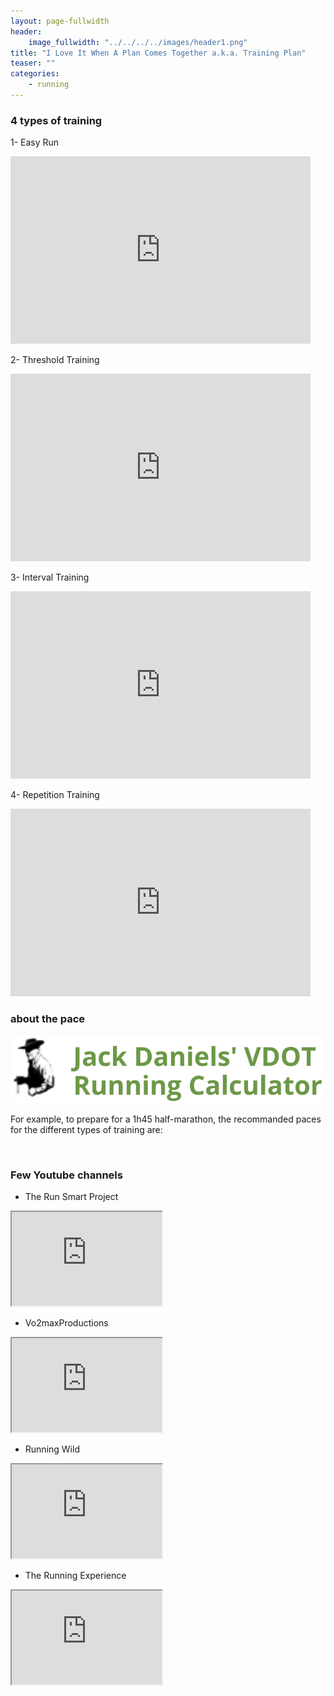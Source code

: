 ```yaml
---
layout: page-fullwidth
header:
    image_fullwidth: "../../../../images/header1.png"
title: "I Love It When A Plan Comes Together a.k.a. Training Plan"
teaser: ""
categories:
    - running
---
```


### 4 types of training 

1- Easy Run

<iframe width="480" height="300" src="https://www.youtube.com/embed/veAQ73OJdwY" frameborder="0" allowfullscreen></iframe>

2- Threshold Training

<iframe width="480" height="300" src="https://www.youtube.com/embed/dxJVtPT6rHo" frameborder="0" allowfullscreen></iframe>


3- Interval Training

<iframe width="480" height="300" src="https://www.youtube.com/embed/7dQEwJhHWXk" frameborder="0" allowfullscreen></iframe>


4- Repetition Training

<iframe width="480" height="300" src="https://www.youtube.com/embed/BGQKlSU4HQM" frameborder="0" allowfullscreen></iframe>

### about the pace

<a href="https://runsmartproject.com/calculator/">
<img src="../../images/daniels-vdot-logo.png" alt="">
</a>

For example, to prepare for a 1h45 half-marathon, the recommanded paces for the different types of training are:

<img src="../../../../images/daniels-paces-1h45-half.png" alt="">

### Few Youtube channels


* The Run Smart Project

<iframe src="http://www.youtube.com/embed/?listType=user_uploads&list=runsmartproject" width="240" height="150"></iframe>   


* Vo2maxProductions

<iframe src="http://www.youtube.com/embed/?listType=user_uploads&list=Vo2maxProductions" width="240" height="150"> </iframe>                 

* Running Wild

<iframe src="http://www.youtube.com/embed/?listType=user_uploads&list=RunningWild2Believe"  width="240" height="150"> </iframe>   

* The Running Experience

<iframe src="http://www.youtube.com/embed/?listType=user_uploads&list=TREtherunexperience"  width="240" height="150"> </iframe>   